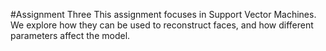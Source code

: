 #Assignment Three
This assignment focuses in Support Vector Machines. We explore how they can be used
to reconstruct faces, and how different parameters affect the model.